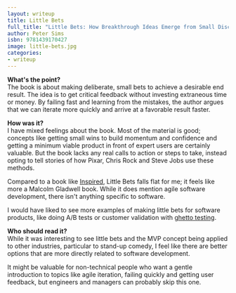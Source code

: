 ```yaml
---
layout: writeup
title: Little Bets
full_title: "Little Bets: How Breakthrough Ideas Emerge from Small Discoveries"
author: Peter Sims
isbn: 9781439170427
image: little-bets.jpg
categories:
- writeup
---
```


**What's the point?**  
The book is about making deliberate, small bets to achieve a desirable end result. The idea is to get
critical feedback without investing extraneous time or money. By failing fast and learning from the mistakes,
the author argues that we can iterate more quickly and arrive at a favorable result faster.

**How was it?**  
I have mixed feelings about the book. Most of the material is good; concepts like getting small wins
to build momentum and confidence and getting a minimum viable product in front of expert users are
certainly valuable. But the book lacks any real calls to action or steps to take, instead opting
to tell stories of how Pixar, Chris Rock and Steve Jobs use these methods.

Compared to a book like [Inspired](/writeup/2011/07/02/inspired.html), Little Bets falls flat for me; 
it feels like more a Malcolm Gladwell book. While it does mention agile software development, there 
isn't anything specific to software.  

I would have liked to see more examples of making little bets for software products, like doing A/B 
tests or customer validation with [ghetto testing](http://grattisfaction.com/2010/01/how-zynga-does-customer-development-minimum-viable-product/).

**Who should read it?**  
While it was interesting to see little bets and the MVP concept being applied to other industries, particular
to stand-up comedy, I feel like there are better options that are more directly related to 
software development.  

It might be valuable for non-technical people who want a gentle introduction
to topics like agile iteration, failing quickly and getting user feedback, but engineers and
managers can probably skip this one.
